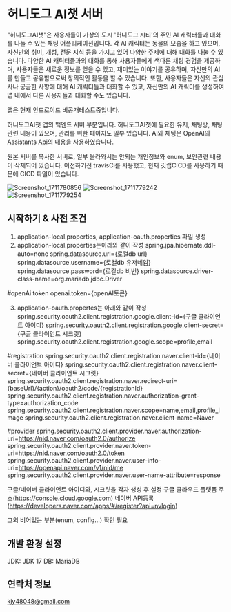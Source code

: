 # 허니도그 AI챗 서버

"허니도그AI챗"은 사용자들이 가상의 도시 '허니도그 시티'의 주민 AI 캐릭터들과 대화를 나눌 수 있는 채팅 어플리케이션입니다. 
각 AI 캐릭터는 동물의 모습을 하고 있으며, 자신만의 취미, 개성, 전문 지식 등을 가지고 있어 다양한 주제에 대해 대화를 나눌 수 있습니다.
다양한 AI 캐릭터들과의 대화를 통해 사용자들에게 색다른 채팅 경험을 제공하며, 사용자들은 새로운 정보를 얻을 수 있고, 재미있는 이야기를 공유하며, 자신만의 AI를 만들고 공유함으로써 창의적인 활동을 할 수 있습니다. 
또한, 사용자들은 자신의 관심사나 궁금한 사항에 대해 AI 캐릭터들과 대화할 수 있고, 자신만의 AI 캐릭터를 생성하여 앱 내에서 다른 사용자들과 대화할 수도 있습니다. 

앱은 현재 안드로이드 비공개테스트중입니다.

허니도그AI챗 앱의 백엔드 서버 부분입니다.
허니도그AI챗에 필요한 유저, 채팅방, 채팅 관련 내용이 있으며, 관리를 위한 페이지도 일부 있습니다.
AI와 채팅은 OpenAI의 Assistants Api의 내용을 사용하였습니다.

원본 서버를 복사한 서버로, 일부 올라와서는 안되는 개인정보와 enum, 보안관련 내용이 삭제되어 있습니다.
이전하기전 travisCi를 사용했고, 현재 깃랩CICD를 사용하기 때문에 CICD 파일이 있습니다.

![Screenshot_1711780856](https://github.com/kjy48048/honeydog-aichat-server/assets/55000077/4b4f001d-d74e-4d3a-9fe8-fe1aecd5da85)
![Screenshot_1711779242](https://github.com/kjy48048/honeydog-aichat-server/assets/55000077/993814fe-a526-4c8e-8acf-172d4b85ffa5)
![Screenshot_1711779254](https://github.com/kjy48048/honeydog-aichat-server/assets/55000077/4079eb13-8743-4e04-b251-b6ffcb19eda6)

## 시작하기 & 사전 조건

1. application-local.properties, application-oauth.properties 파일 생성
2. application-local.properties는아래와 같이 작성
spring.jpa.hibernate.ddl-auto=none
spring.datasource.url={로컬db url}
spring.datasource.username={로컬db 유저네임}
spring.datasource.password={로컬db 비번}
spring.datasource.driver-class-name=org.mariadb.jdbc.Driver

#openAi token
openai.token={openAI토큰}

3. application-oauth.propertes는 아래와 같이 작성
spring.security.oauth2.client.registration.google.client-id={구글 클라이언트 아이디}
spring.security.oauth2.client.registration.google.client-secret={구글 클라이언트 시크릿}
spring.security.oauth2.client.registration.google.scope=profile,email

#registration
spring.security.oauth2.client.registration.naver.client-id={네이버 클라이언트 아이디}
spring.security.oauth2.client.registration.naver.client-secret={네이버 클라이언트 시크릿}
spring.security.oauth2.client.registration.naver.redirect-uri={baseUrl}/{action}/oauth2/code/{registrationId}
spring.security.oauth2.client.registration.naver.authorization-grant-type=authorization_code
spring.security.oauth2.client.registration.naver.scope=name,email,profile_image
spring.security.oauth2.client.registration.naver.client-name=Naver

#provider
spring.security.oauth2.client.provider.naver.authorization-uri=https://nid.naver.com/oauth2.0/authorize
spring.security.oauth2.client.provider.naver.token-uri=https://nid.naver.com/oauth2.0/token
spring.security.oauth2.client.provider.naver.user-info-uri=https://openapi.naver.com/v1/nid/me
spring.security.oauth2.client.provider.naver.user-name-attribute=response

구글/네이버 클라이언트 아이디와, 시크릿을 각자 생성 후 설정
구글 클라우드 플랫폼 주소(https://console.cloud.google.com)
네이버 API등록(https://developers.naver.com/apps/#/register?api=nvlogin)

그외 비어있는 부분(enum, config...) 확인 필요

## 개발 환경 설정
JDK: JDK 17
DB: MariaDB

## 연락처 정보

kjy48048@gmail.com
